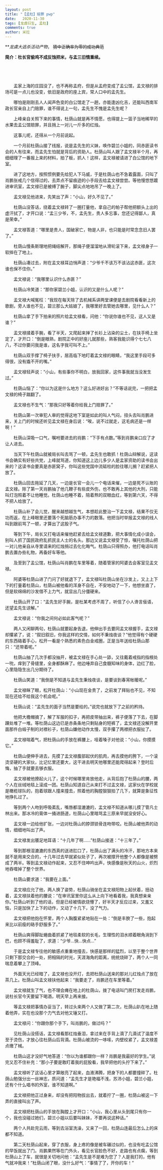 ```yaml
---
layout: post
title: "【孟杜】赔罪 pwp"
date:   2020-11-30
tags: [龙虞衍生, 孟杜]
comments: true
author: 米拉
---  
```


***龙虞大逃杀活动产物*，   ~~猜中正确率为零的成功典范~~  
  
**简介：杜长官偷鸡不成反蚀把米，与孟三旧情重续。**  
　　  
　　    
　　  
  
  
  
　　孟家上海的庄园没了，也不再称孟府，但是从孟府变成了孟公馆，孟文禄的排场可是一点儿也没变，依旧是政府的座上宾，常人口中的孟先生。

　　哪怕是刚刚去人人闻声色变的白公馆走了一趟，亦能逢凶化吉，还能叫西南军政长官亲自上门赔罪，谁不得说上一句，孟先生不愧是孟先生呢？

　　上峰亲自关照下来的事情，杜荫山就是再不情愿，也得提上一篮子当地稀罕的水果去孟公馆赔罪，并且捎上一对儿一斤多的红烛。

　　这事儿呢，还得从一个月前说起。

　　一个月前杜荫山接了线报，说是孟先生的义妹，唤作碧兰小姐的，同赤匪读书会的人有往来，而孟先生怕就是背后的资助人。杜荫山叫人跟了孟文禄半个月，再细细理了一番报上来的材料，拍了板，抓人！这样，孟文禄被请进了白公馆的地下室。

　　进了这地方，按照惯例要先给犯人下马威，于是杜荫山也不急着露面，只叫了肖鹏张戒几个信得过的，去弄点不留痕迹的小手段去给孟文禄尝尝。等他慢悠悠踱进审讯室，孟文禄已是被缚了腕子，脚尖点地地吊了一晚上了。

　　孟文禄见他进来，先笑出了声：“小山，好久不见了。”

　　杜荫山没答话，绕着孟文禄转了一圈打量他，拿自己的帕子帮他把额头上出的虚汗拭了，才开口说：“孟三少爷，不，孟先生，贵人多忘事，您还记得鄙人，真是荣幸。”

　　孟文禄答道：“哪里是贵人，国破家亡，物是人非，也只能是时常念念旧人罢了。”

　　杜荫山慢条斯理地把绳结解开，那绳子便溜溜地从滑轮滚下来，孟文禄身子一软摔在了地上。

　　杜荫山凑过去，附在孟文禄耳边悄声道：“少爷千不该万不该沾这赤匪，这次谁也保不住你。”

　　孟文禄说：“我哪里认识什么赤匪？”

　　杜荫山冷笑道：“那你家碧兰小姐，认识的又是什么人呢？”

　　孟文禄大喊冤枉：“我现在每天除了去机械系讲两堂课便是去剧院看看新上的歌剧，旁人谁也不见，碧兰那么大姑娘了，我哪里好去管她去哪里，见什么人？”

　　杜荫山拿了手下拍来的照片给孟文禄看，问他：“你说你谁也不见，这人又是谁？”

　　孟文禄揉着手腕，看了半天，又爬起来掸了长衫上沾染的尘土，在扶手椅上坐定了，才开口：“倒是眼熟，剧院正中的好座儿就那些，熟客我能识得个七七八八，不过你要问我是谁，这名字我可叫不上。”

　　杜荫山双手撑了椅子扶手，居高临下地盯着孟文禄的眼睛，“我这里手段可多得很，没有撬不开的嘴。”

　　孟文禄轻声说：“小山，有些事你不明白，放我回家，这件事我就当没发生过。”

　　杜荫山恼了：“你以为这是什么地方？这么好进好出？”不等话说完，一把把孟文禄的椅子踹翻了。

　　孟文禄也不生气：“那我只好等着你给我上门赔罪了。”

　　杜荫山第一次审犯人审的觉得这地下室是如此的叫人气闷，扭头去叫肖鹏进来，关上门的时候还听见孟文禄在身后说：“唉，说不过就走，这毛病还是一样啊！”

　　杜荫山深吸一口气，嘱咐要进去的肖鹏：“下手有点数。”等到肖鹏亲口应了才让人进去。

　　当天下午杜荫山就被局长叫去骂了一顿，孟先生也敢抓！杜荫山辩解说，这读书会确实有好些共党，上峰就骂道，你知道这上边儿多少人是孟家资助的读书会出来的？这读书会要真是赤匪窝子，你叫这些党国中流砥柱的脸往哪儿搁？赶紧把人放了。

　　杜荫山回去拖延了几天，一边是长官一会儿一个电话来催，一边是死不认账的孟文禄。除了第一天肖鹏抽了他几鞭子有些皮外伤，也不敢再上其他的大刑，只能叫灯泡照着不让他睡觉。杜荫山也睡不着，陪着熬的双眼血红，等到第六天，不得不把人给放了。

　　杜荫山补了会儿觉，醒来越想越生气，本想趁此整治一下孟文禄，结果不仅无功而返，在上峰眼里还要落个死脑筋办事不力的数落。他把当时举报孟文禄的线人叫到跟前骂了一顿，才算出了这股子气。

　　等到下午，局长又打电话来催他赶紧去给孟文禄道歉，把大事情化成小误会，别叫人抓了国民政府乱抓民主人士的名头。那边又说孟文禄受了惊，嘱托杜荫山把一对儿他亲自从寺里请来的红烛捎过去化化晦气。杜荫山只得照办，他打电话叫肖鹏去置办些礼物，再备好车等他。

　　及至到了孟公馆，杜荫山叫肖鹏在车里等着，随着管家的阿婆去会客室见孟文禄。

　　阿婆等杜荫山进了门问了好就退下了，孟文禄叫杜荫山坐在沙发上，又上上下下的打量着杜荫山，杜荫山被他看的浑身不自在，不安地动了一下，他想坐直了，但是软绵绵的沙发借不上力气，就显出几分僵硬来。

　　杜荫山开了口：“孟先生好手腕，是杜某考虑不周了，听信了小人谗言佞语，还望孟先生谅解。”

　　孟文禄说：“你我之间何必如此客气呢？”

　　两人又闲聊两句，杜荫山就要起身告退，他伸出手去要同孟文禄握手，孟文禄却攥紧了，说：“叙旧叙旧，你我这样的交情，如何不秉烛夜谈？”他觉得有个硬硬的东西硌着手心，松开一看是个熟悉的素色白金戒圈，正是当年送给杜荫山那只：“还带着呢。”

　　杜荫山抽了几次手都没抽开，被孟文禄在手心处一舔，又往戴着戒指的指根处一吮，痒到了骨缝里，全身都酥麻了。他边唾弃自己食髓知味的身体，边红了脸，心里隐隐生出几分期待了。

　　杜荫山笑道：“我倒是不知道与孟先生秉烛夜谈，是要谈到春宵帐暖呢。”

　　孟文禄眯了眼，松开杜荫山：“小山现在金贵了，之前发了拜贴也不见，不知现在还给不给我这个机会呢。”

　　杜荫山说：“孟先生的面子当然是要给的。”说完也就放下了之前的矜持。

　　他把大檐帽摘了，解了军服的扣子，再把皮带抽出来，裤子便落了下去，在脚踝处堆了一堆。等杜荫山这边已是赤条条地只剩贴身的短裤了，孟文禄还没解开里面那件白缎子制的对襟衫子，杜荫山嫌他动作太慢，双手攥了两襟把衣服扯了。

　　孟文禄喘着气，把杜荫山的手放在裤腰上，哑着嗓子对他说：“小山，你摸摸它。”

　　杜荫山便伸手进去，先摸了孟文禄腹部起伏的肌肉，再去摸他的胯下，一个滚烫坚硬的大家伙，比记忆里还要大，这干进去明天他哪里还能爬得起来？登时后悔，抽了手就要去够衣服。

　　孟文禄被他撩起火儿了，这个时候哪里肯放他走，从背后抱了杜荫山的腰，两个人在丝绒地毯上滚成一团。杜荫山知道自己从来打不过孟文禄，这家伙在学校就是橄榄球队的，抱着球跟人撞来撞去，照着他的胸膛狠狠拍了几下，就算是象征性地挣扎过了。

　　等到两个人吻到呼吸紊乱，嘴唇都湿漉漉的，孟文禄不知道从哪儿摸了管凡士林出来。那冰冷的膏体一捅进肠道，杜荫山心里暗骂孟三原来早就没安好心。

　　孟文禄一边给他扩张，一边对杜荫山的脖颈锁骨连吻带咬。杜荫山被他弄的动情，细细地叫出了声。

　　孟文禄发出餍足地耳语：“十几年了啊……”杜荫山接道：“十三年了。”

　　等到那根湿漉漉的东西真的送进肛口了，杜荫山出了满头的冷汗，那地方本来就不是用来交合的，十几年过去早就紧似处子了，再次被撑开他整个人都像是被劈成了两半。等到孟文禄动作起来，又忍不住呻吟出声，快感像是秋天的山火，炽烈地吞噬掉了整个世界。

　　杜荫山要求道：“我要在上面。”

　　孟文禄应允了他，两人换了姿势，杜荫山骑坐在孟文禄阳物上起伏着，扭动着，孟文禄扶着他的腰说：“在审讯室里你这么从上向下地看着我，我真想亲亲你。”杜荫山听到了他的话，但是已经被情欲烧懵了，好半天才反应过来，又羞又恼，只是加快了上下的动作，又动了十几下，没了气力。

　　孟文禄把他抱在怀里，两个人胸腹紧紧地贴在一处：“倒是丰腴了一些，抱起来比以前瘦的硌手舒服多了。”

　　杜荫山爽得脚趾蜷曲着抓紧了地毯柔软的长毛，生理性的泪水顺着眼角淌到下巴，也顾不得羞耻了，求道：“少爷…快…快点…”

　　于是孟文禄专往他的敏感点重重地撞去，快感是那样的猛烈，以至于整个世界只剩下那交合的一处，把相隔的时光，天涯海角的距离，统统烧碎了，两个人一同喘息着攀上了顶峰。

　　外面天光已经暗了，孟文禄也没开灯，去把杜荫山送来的那对儿红烛点了放在茶几上。杜荫山叫孟文禄扶他起来：“我要走了，肖鹏还在车里等着。”

　　孟文禄就生了气，也不理会瘫在地上的杜荫山，拨了电话叫门房打发走肖鹏，说杜长官今天要留下喝酒，明天早上再来接。

　　等孟文禄把事情办妥当了，转过头来两个人又做了第二次，杜荫山趴在地上随着他弄，实在也没那个力气去对他又锤又打。

　　孟文禄问：“你跟你那个手下，叫肖鹏的，做过吗？”

　　见杜荫山没搭话，孟文禄看那红烛垂泪，拿过来在手背上滴了几滴试了温度不至于烫伤，才放心往杜荫山后背滴。杜荫山被烫的一哆嗦，内壁绞紧了，孟文禄差点缴了械。

　　杜荫山这才没好气地答道：“你以为谁都跟你一样？肖鹏是我最好的学生。”说完又忍不住补充：“那小子要是敢盯着我的屁股看，我早把他的头拧下来了。”

　　孟文禄听了这话心里才算敞亮了起来，血液沸腾，把身下的人都要撞碎了。杜荫山勉强分出一丝神志，质问道：“孟先生才是艳福不浅，苏沛小姐，碧兰小姐，还有个什么唱书的外室，谁不知道啊。”

　　孟文禄把他正过身来，却没有把阳物拔出去，就着拧了一圈，杜荫山被这一下弄的直接叫出了声。

　　孟文禄把杜荫山的手放在胸膛上才开口：“小山，我心里从头到尾只有你一个，我也没碰过她们，碧兰小姐以后要叫妹妹，不要再说这种话。”

　　两个人共赴完云雨，等到去浴室洗澡，又来了一回，杜荫山连最后怎么上的床都不知道。

　　第二天杜荫山起来，穿了衣服，身上疼的像是被车碾过似的，也没有吃孟公馆的早饭就出了门。肖鹏果然等在门外头，看见长官脸色不好，走路也有点瘸，等到杜荫山上了车，就很是关切地问他：“孟先生是不是难为您了？人是我打的，他有气就冲我来！”杜荫山闭了眼，没什么好气：“事情了了，开你的车！”


